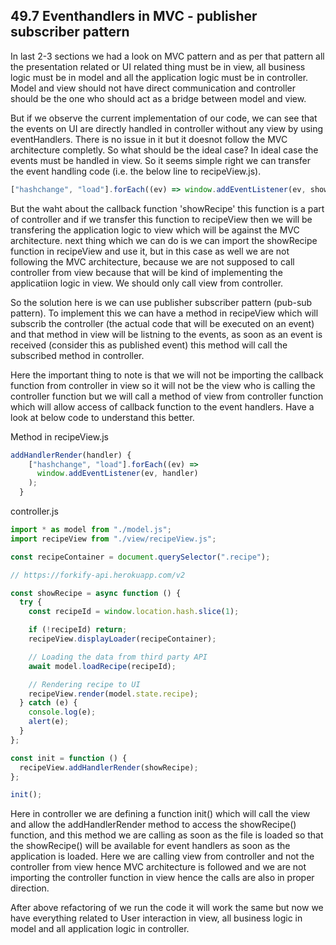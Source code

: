 ## 49.7 Eventhandlers in MVC - publisher subscriber pattern

In last 2-3 sections we had a look on MVC pattern and as per that pattern all the presentation related or UI related thing must be in view, all business logic must be in model and all the application logic must be in controller. Model and view should not have direct communication and controller should be the one who should act as a bridge between model and view.

But if we observe the current implementation of our code, we can see that the events on UI are directly handled in controller without any view by using eventHandlers. There is no issue in it but it doesnot follow the MVC architecture completly. So what should be the ideal case? In ideal case the events must be handled in view. So it seems simple right we can transfer the event handling code (i.e. the below line to recipeView.js).

```javascript
["hashchange", "load"].forEach((ev) => window.addEventListener(ev, showRecipe));
```

But the waht about the callback function 'showRecipe' this function is a part of controller and if we transfer this function to recipeView then we will be transfering the application logic to view which will be against the MVC architecture. next thing which we can do is we can import the showRecipe function in recipeView and use it, but in this case as well we are not following the MVC architecture, because we are not supposed to call controller from view because that will be kind of implementing the applicatiion logic in view. We should only call view from controller.

So the solution here is we can use publisher subscriber pattern (pub-sub pattern). To implement this we can have a method in recipeView which will subscrib the controller (the actual code that will be executed on an event) and that method in view will be listning to the events, as soon as an event is received (consider this as published event) this method will call the subscribed method in controller.

Here the important thing to note is that we will not be importing the callback function from controller in view so it will not be the view who is calling the controller function but we will call a method of view from controller function which will allow access of callback function to the event handlers. Have a look at below code to understand this better.

Method in recipeView.js

```javascript
addHandlerRender(handler) {
    ["hashchange", "load"].forEach((ev) =>
      window.addEventListener(ev, handler)
    );
  }
```

controller.js

```javascript
import * as model from "./model.js";
import recipeView from "./view/recipeView.js";

const recipeContainer = document.querySelector(".recipe");

// https://forkify-api.herokuapp.com/v2

const showRecipe = async function () {
  try {
    const recipeId = window.location.hash.slice(1);

    if (!recipeId) return;
    recipeView.displayLoader(recipeContainer);

    // Loading the data from third party API
    await model.loadRecipe(recipeId);

    // Rendering recipe to UI
    recipeView.render(model.state.recipe);
  } catch (e) {
    console.log(e);
    alert(e);
  }
};

const init = function () {
  recipeView.addHandlerRender(showRecipe);
};

init();
```

Here in controller we are defining a function init() which will call the view and allow the addHandlerRender method to access the showRecipe() function, and this method we are calling as soon as the file is loaded so that the showRecipe() will be available for event handlers as soon as the application is loaded. Here we are calling view from controller and not the controller from view hence MVC architecture is followed and we are not importing the controller function in view hence the calls are also in proper direction.

After above refactoring of we run the code it will work the same but now we have everything related to User interaction in view, all business logic in model and all application logic in controller.
